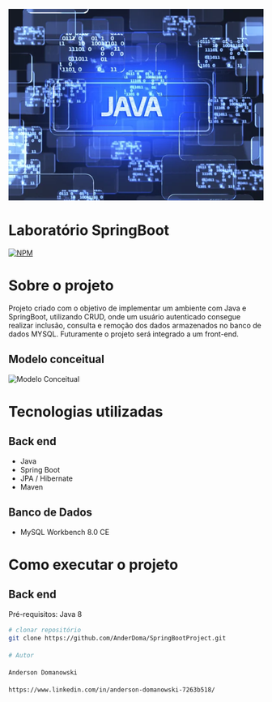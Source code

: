 ![Laboratório de Saúde](https://github.com/AnderDoma/images/blob/main/depositphotos_75664409-stock-photo-programming-concept.jpg)

# Laboratório SpringBoot
[![NPM](https://img.shields.io/npm/l/react)](https://github.com/AnderDoma/SpringBootProject/blob/main/Licence) 

# Sobre o projeto
Projeto criado com o objetivo de implementar um ambiente com Java e SpringBoot, utilizando CRUD, onde um usuário autenticado consegue
realizar inclusão, consulta e remoção dos dados armazenados no banco de dados MYSQL.
Futuramente o projeto será integrado a um front-end.

## Modelo conceitual
![Modelo Conceitual](https://github.com/AnderDoma/images/blob/main/ModeloLógico.PNG)

# Tecnologias utilizadas
## Back end
- Java
- Spring Boot
- JPA / Hibernate
- Maven

## Banco de Dados
- MySQL Workbench 8.0 CE

# Como executar o projeto

## Back end
Pré-requisitos: Java 8

```bash
# clonar repositório
git clone https://github.com/AnderDoma/SpringBootProject.git

# Autor

Anderson Domanowski

https://www.linkedin.com/in/anderson-domanowski-7263b518/

